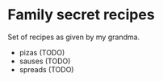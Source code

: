 # Family secret recipes

Set of recipes as given by my grandma.

- pizas (TODO)
- sauses (TODO)
- spreads (TODO)